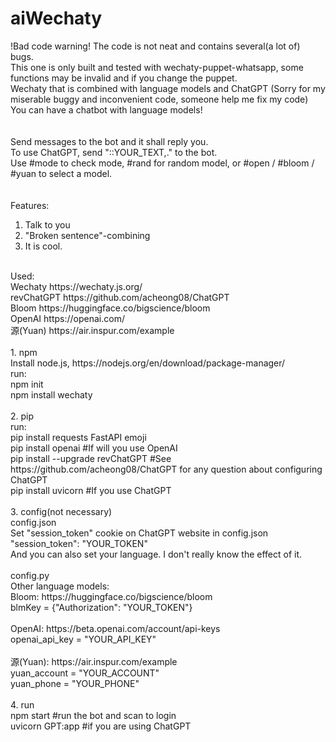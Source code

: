 # aiWechaty<br /> 
!Bad code warning! The code is not neat and contains several(a lot of) bugs.<br /> 
This one is only built and tested with wechaty-puppet-whatsapp, some functions may be invalid and if you change the puppet.<br /> 
Wechaty that is combined with language models and ChatGPT (Sorry for my miserable buggy and inconvenient code, someone help me fix my code)<br /> 
You can have a chatbot with language models!<br /> 
<br /> 
<br /> 
Send messages to the bot and it shall reply you.<br /> 
To use ChatGPT, send "::YOUR_TEXT,." to the bot.<br /> 
Use #mode to check mode, #rand for random model, or #open / #bloom / #yuan to select a model.<br /> 
<br /> 
<br /> 
Features:<br /> 
1. Talk to you<br />
2. "Broken sentence"-combining <br /> 
3. It is cool.<br /> 
<br /> 
Used: <br /> 
Wechaty https://wechaty.js.org/<br /> 
revChatGPT https://github.com/acheong08/ChatGPT<br /> 
Bloom https://huggingface.co/bigscience/bloom<br /> 
OpenAI https://openai.com/<br /> 
源(Yuan) https://air.inspur.com/example<br /> 
<br /> 
1. npm <br /> 
Install node.js, https://nodejs.org/en/download/package-manager/<br /> 
run:<br /> 
npm init<br /> 
npm install wechaty<br /> 
<br /> 
2. pip<br /> 
run:<br /> 
pip install requests FastAPI emoji <br /> 
pip install openai #If will you use OpenAI<br /> 
pip install --upgrade revChatGPT #See https://github.com/acheong08/ChatGPT for any question about configuring ChatGPT<br /> 
pip install uvicorn #If you use ChatGPT<br /> 
<br /> 
3. config(not necessary)<br /> 
config.json<br /> 
Set "session_token" cookie on ChatGPT website in config.json <br /> 
	"session_token": "YOUR_TOKEN"<br /> 
And you can also set your language. I don't really know the effect of it.<br /> 
<br /> 
config.py<br /> 
Other language models:<br /> 
    Bloom: https://huggingface.co/bigscience/bloom<br /> 
    blmKey = {"Authorization": "YOUR_TOKEN"}<br /> 
    <br /> 
    OpenAI: https://beta.openai.com/account/api-keys<br /> 
    openai_api_key = "YOUR_API_KEY"<br /> 
    <br /> 
    源(Yuan): https://air.inspur.com/example<br /> 
    yuan_account = "YOUR_ACCOUNT"<br /> 
    yuan_phone = "YOUR_PHONE"<br /> 
    <br /> 
4. run<br /> 
npm start #run the bot and scan to login<br /> 
uvicorn GPT:app #if you are using ChatGPT

